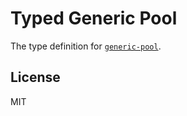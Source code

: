 # Typed Generic Pool

The type definition for [`generic-pool`](https://github.com/coopernurse/node-pool).

## License

MIT
